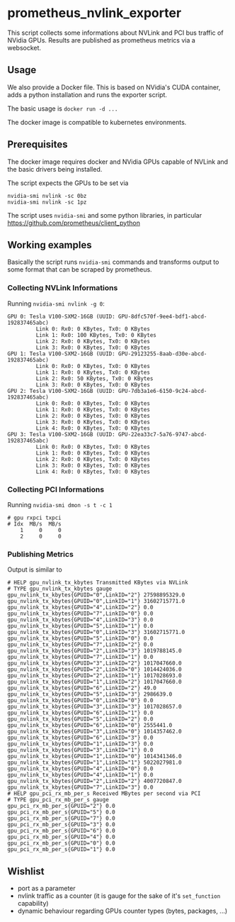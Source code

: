 # prometheus_nvlink_exporter

This script collects some informations about NVLink and PCI bus traffic of NVidia GPUs.
Results are published as prometheus metrics via a websocket.

## Usage

We also provide a Docker file.
This is based on NVidia's CUDA container, adds a python installation and runs the exporter script.

The basic usage is `docker run -d ...`

The docker image is compatible to kubernetes environments.

## Prerequisites

The docker image requires docker and NVidia GPUs capable of NVLink and the basic drivers being installed.

The script expects the GPUs to be set via
```
nvidia-smi nvlink -sc 0bz
nvidia-smi nvlink -sc 1pz
```
The script uses `nvidia-smi` and some python libraries, in particular https://github.com/prometheus/client_python

## Working examples

Basically the script runs `nvidia-smi` commands and transforms output to some format that can be scraped by prometheus.

### Collecting NVLink Informations

Running `nvidia-smi nvlink -g 0`:
```
GPU 0: Tesla V100-SXM2-16GB (UUID: GPU-8dfc570f-9ee4-bdf1-abcd-192837465abc)
         Link 0: Rx0: 0 KBytes, Tx0: 0 KBytes
         Link 1: Rx0: 100 KBytes, Tx0: 0 KBytes
         Link 2: Rx0: 0 KBytes, Tx0: 0 KBytes
         Link 3: Rx0: 0 KBytes, Tx0: 0 KBytes
GPU 1: Tesla V100-SXM2-16GB (UUID: GPU-29123255-8aab-d30e-abcd-192837465abc)
         Link 0: Rx0: 0 KBytes, Tx0: 0 KBytes
         Link 1: Rx0: 0 KBytes, Tx0: 0 KBytes
         Link 2: Rx0: 50 KBytes, Tx0: 0 KBytes
         Link 3: Rx0: 0 KBytes, Tx0: 0 KBytes
GPU 2: Tesla V100-SXM2-16GB (UUID: GPU-7db3a1e6-6150-9c24-abcd-192837465abc)
         Link 0: Rx0: 0 KBytes, Tx0: 0 KBytes
         Link 1: Rx0: 0 KBytes, Tx0: 0 KBytes
         Link 2: Rx0: 0 KBytes, Tx0: 0 KBytes
         Link 3: Rx0: 0 KBytes, Tx0: 0 KBytes
         Link 4: Rx0: 0 KBytes, Tx0: 0 KBytes
GPU 3: Tesla V100-SXM2-16GB (UUID: GPU-22ea33c7-5a76-9747-abcd-192837465abc)
         Link 0: Rx0: 0 KBytes, Tx0: 0 KBytes
         Link 1: Rx0: 0 KBytes, Tx0: 0 KBytes
         Link 2: Rx0: 0 KBytes, Tx0: 0 KBytes
         Link 3: Rx0: 0 KBytes, Tx0: 0 KBytes
         Link 4: Rx0: 0 KBytes, Tx0: 0 KBytes
```

### Collecting PCI Informations

Running `nvidia-smi dmon -s t -c 1`
```
# gpu rxpci txpci
# Idx  MB/s  MB/s
    1     0     0
    2     0     0
```

### Publishing Metrics

Output is similar to
```
# HELP gpu_nvlink_tx_kbytes Transmitted KBytes via NVLink
# TYPE gpu_nvlink_tx_kbytes gauge
gpu_nvlink_tx_kbytes{GPUID="0",LinkID="2"} 27598895329.0
gpu_nvlink_tx_kbytes{GPUID="0",LinkID="1"} 31602715771.0
gpu_nvlink_tx_kbytes{GPUID="4",LinkID="2"} 0.0
gpu_nvlink_tx_kbytes{GPUID="7",LinkID="0"} 0.0
gpu_nvlink_tx_kbytes{GPUID="4",LinkID="3"} 0.0
gpu_nvlink_tx_kbytes{GPUID="5",LinkID="1"} 0.0
gpu_nvlink_tx_kbytes{GPUID="0",LinkID="3"} 31602715771.0
gpu_nvlink_tx_kbytes{GPUID="5",LinkID="0"} 0.0
gpu_nvlink_tx_kbytes{GPUID="7",LinkID="2"} 0.0
gpu_nvlink_tx_kbytes{GPUID="2",LinkID="3"} 1019788145.0
gpu_nvlink_tx_kbytes{GPUID="7",LinkID="1"} 0.0
gpu_nvlink_tx_kbytes{GPUID="3",LinkID="2"} 1017047660.0
gpu_nvlink_tx_kbytes{GPUID="2",LinkID="0"} 1014424036.0
gpu_nvlink_tx_kbytes{GPUID="2",LinkID="1"} 1017028693.0
gpu_nvlink_tx_kbytes{GPUID="1",LinkID="2"} 1017047660.0
gpu_nvlink_tx_kbytes{GPUID="6",LinkID="2"} 49.0
gpu_nvlink_tx_kbytes{GPUID="5",LinkID="3"} 2986639.0
gpu_nvlink_tx_kbytes{GPUID="0",LinkID="0"} 0.0
gpu_nvlink_tx_kbytes{GPUID="3",LinkID="3"} 1017028657.0
gpu_nvlink_tx_kbytes{GPUID="6",LinkID="1"} 0.0
gpu_nvlink_tx_kbytes{GPUID="5",LinkID="2"} 0.0
gpu_nvlink_tx_kbytes{GPUID="6",LinkID="0"} 2555441.0
gpu_nvlink_tx_kbytes{GPUID="3",LinkID="0"} 1014357462.0
gpu_nvlink_tx_kbytes{GPUID="6",LinkID="3"} 0.0
gpu_nvlink_tx_kbytes{GPUID="1",LinkID="3"} 0.0
gpu_nvlink_tx_kbytes{GPUID="3",LinkID="1"} 0.0
gpu_nvlink_tx_kbytes{GPUID="1",LinkID="0"} 1014341346.0
gpu_nvlink_tx_kbytes{GPUID="1",LinkID="1"} 5022027981.0
gpu_nvlink_tx_kbytes{GPUID="4",LinkID="0"} 0.0
gpu_nvlink_tx_kbytes{GPUID="4",LinkID="1"} 0.0
gpu_nvlink_tx_kbytes{GPUID="2",LinkID="2"} 4007720847.0
gpu_nvlink_tx_kbytes{GPUID="7",LinkID="3"} 0.0
# HELP gpu_pci_rx_mb_per_s Received MBytes per second via PCI
# TYPE gpu_pci_rx_mb_per_s gauge
gpu_pci_rx_mb_per_s{GPUID="2"} 0.0
gpu_pci_rx_mb_per_s{GPUID="5"} 0.0
gpu_pci_rx_mb_per_s{GPUID="7"} 0.0
gpu_pci_rx_mb_per_s{GPUID="3"} 0.0
gpu_pci_rx_mb_per_s{GPUID="6"} 0.0
gpu_pci_rx_mb_per_s{GPUID="4"} 0.0
gpu_pci_rx_mb_per_s{GPUID="0"} 0.0
gpu_pci_rx_mb_per_s{GPUID="1"} 0.0
```

## Wishlist
* port as a parameter
* nvlink traffic as a counter (it is gauge for the sake of it's `set_function` capability)
* dynamic behaviour regarding GPUs counter types (bytes, packages, ...)
